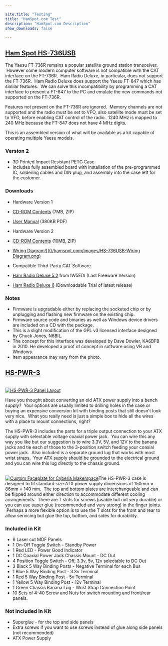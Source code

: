 ```yaml
---

site.title: "Testing"
title: "HamSpot.com Test"
description: "HamSpot.com Description"
show_downloads: false

---
```


[Ham Spot HS-736USB](//www.hamspot.com/33-prod-hs-736usb)
---------------------------------------------------------

  
The Yaesu FT-736R remains a popular satellite ground station transceiver.  However some modern computer software is not compatible with the CAT interface on the FT-736R.  Ham Radio Deluxe, in particular, does not support the FT-736R.  Ham Radio Deluxe does support the Yaesu FT-847 which has similar features.  We can solve this incompatibility by programming a CAT interface to present a FT-847 to the PC and emulate the new commands not supported on the FT-736R.  

Features not present on the FT-736R are ignored.  Memory channels are not supported and the radio must be set to VFO, also satellite mode must be set to VFO, before enabling CAT control of the radio.  1240 MHz is mapped to 240 MHz because the FT-847 does not have 4 MHz digits.

This is an assembled version of what will be available as a kit capable of operating multiple Yaesu models.  

### Version 2

*   3D Printed Impact Resistant PETG Case
*   Includes fully assembled board with installation of the pre-programmed IC, soldering cables and DIN plug, and assembly into the case left for the customer.

### Downloads

*   Hardware Version 1

*   [CD-ROM Contents](//static.hamspot.com/files/products/hs736usb/HS-736RUSB.zip) (7MB, ZIP)
*   [User Manual](//static.hamspot.com/files/products/hs736usb/HS-736USB-Manual.pdf) (380KB PDF)

*   Hardware Version 2

*   [CD-ROM Contents](//static.hamspot.com/files/products/hs736usb/HS-736RUSBv2.1.zip) (10MB, ZIP)
*   [Wiring Diagram![](//hamspot.com/images/HS-736USB-Wiring Diagram.png)](//hamspot.com/images/HS-736USB-Wiring%20Diagram.png)

*   Compatible Third-Party CAT Software

*   [Ham Radio Deluxe 5.2](//www.iw5edi.com/software/ham-radio-deluxe-5-download-links) from IW5EDI (Last Freeware Version)
*   [Ham Radio Deluxe 6](//ham-radio-deluxe.com/) (Downloadable Trial of latest release)

### Notes

*   Firmware is upgradable either by replacing the socketed chip or by unplugging and flashing new firmware on the existing chip.  
*   Firmware source code and binaries as well as Windows device drivers are included on a CD with the package.
*   This is a slight modification of the GPL v3 licensed interface designed by Chuck Jones, N6BIL.
*   The concept for this interface was developed by Dave Dowler, KA6BFB in 2010. He developed a proof of concept in software using VB and Windows.
*   Item appearance may vary from the photo.

[HS-PWR-3](//www.hamspot.com/41-hs-pwr-3)
-----------------------------------------

[  
![HS-PWR-3 Panel Layout](//hamspot.com/images/11066068_10204146280528154_4358456026972671219_n.jpg "HS-PWR-3 Panel Layout")](//hamspot.com/images/11066068_10204146280528154_4358456026972671219_n.jpg)

Have you thought about converting an old ATX power supply into a bench supply?  Your options are usually limited to drilling holes in the case or buying an expensive conversion kit with binding posts that still doesn't look very nice.  What you really need is just a simple box to hide all the wires with a place to mount connections, right? 

The HS-PWR-3 includes the parts for a triple output connection to your ATX supply with selectable voltage coaxial power jack.  You can wire this any way you like but our suggestion is to wire 3.3V, 5V, and 12V to the banana jacks and tie each of those to the 3-position switch feeding your coaxial power jack.  Also included is a separate ground lug that works with most wrist straps.  Your ATX supply should be grounded to the electrical ground and you can wire this lug directly to the chassis ground.

[  
![Custom Faceplate for Cyberia Makerspace](//hamspot.com/images/10256929_10203549085758658_1816511241922599952_n.jpg "Custom Faceplate for Cyberia Makerspace")](//hamspot.com/images/10256929_10203549085758658_1816511241922599952_n.jpg)The HS-PWR-3 case is designed to fit standard size ATX power supply dimensions of 150mm × 86mm × 140 mm.  The top and bottom plates are interchangeable and can be flipped around either direction to accommodate different cooling arrangements.  There are T slots for screws (usable but not very durable) or you can use super glue (recommended and very strong) in the finger joints.  Perhaps a more flexible option is to use the T slots for the front and rear to allow servicing but glue the top, bottom, and sides for durability.

### Included in Kit

*   6 Laser cut MDF Panels
*   1 On-Off Toggle Switch - Standby Power
*   1 Red LED - Power Good Indicator
*   1 DC Coaxial Power Jack Chassis Mount - DC Out
*   4 Position Toggle Switch - Off, 3.3v, 5v, 12v selectable to DC Out
*   3 Black 5 Way Binding Posts - Negative Terminal for each Bus
*   1 Blue 5 Way Binding Post - 3.3v Terminal
*   1 Red 5 Way Binding Post - 5v Terminal
*   1 Yellow 5 Way Binding Post - 12v Terminal
*   1 Green Chassis Banana Lug - Wrist Strap Connection Point
*   10 Sets of 4-40 Screw and Nuts for switch mounting and front/rear panels.

### Not Included in Kit

*   Superglue - for the top and side panels
*   Extra screws if you want to use screws instead of glue along side panels (not recommended)
*   ATX Power Supply
